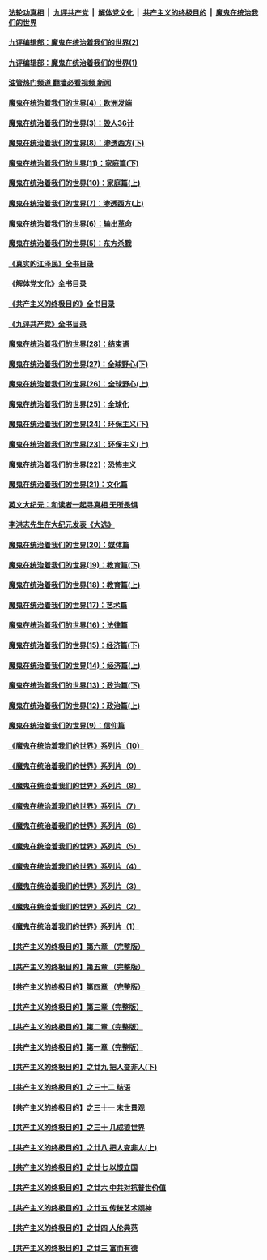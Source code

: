 ####  [法轮功真相](../../../../basic/blob/master/README.md?t=09250401) &nbsp;|&nbsp; [九评共产党](../../../../9ping.md/blob/master/README.md?t=09250401) &nbsp;|&nbsp; [解体党文化](../../../../jtdwh.md/blob/master/README.md?t=09250401)  &nbsp;|&nbsp; [共产主义的终极目的](../../../../gczydzjmd.md/blob/master/README.md?t=09250401) &nbsp;|&nbsp; [魔鬼在统治我们的世界](../../../../mgztzwmdsj.md/blob/master/README.md?t=09250401) 

#### [九评编辑部：魔鬼在统治着我们的世界(2)](../pages/nsc422/n10410036.md?t=09250401) 

#### [九评编辑部：魔鬼在统治着我们的世界(1)](../pages/nsc422/n10406825.md?t=09250401) 

#### [油管热门频道 翻墙必看视频 新闻](http://45.76.130.85:81/youtube.html?09250401)

#### [魔鬼在统治着我们的世界(4)：欧洲发端](../pages/nsc422/n10414890.md?t=09250401) 

#### [魔鬼在统治着我们的世界(3)：毁人36计](../pages/nsc422/n10411583.md?t=09250401) 

#### [魔鬼在统治着我们的世界(8)：渗透西方(下)](../pages/nsc422/n10429603.md?t=09250401) 

#### [魔鬼在统治着我们的世界(11)：家庭篇(下)](../pages/nsc422/n10440961.md?t=09250401) 

#### [魔鬼在统治着我们的世界(10)：家庭篇(上)](../pages/nsc422/n10435448.md?t=09250401) 

#### [魔鬼在统治着我们的世界(7)：渗透西方(上)](../pages/nsc422/n10426013.md?t=09250401) 

#### [魔鬼在统治着我们的世界(6)：输出革命](../pages/nsc422/n10421536.md?t=09250401) 

#### [魔鬼在统治着我们的世界(5)：东方杀戮](../pages/nsc422/n10417707.md?t=09250401) 

#### [《真实的江泽民》全书目录](../pages/nsc422/n13721399.md?t=09250401) 

#### [《解体党文化》全书目录](../pages/nsc422/n13721157.md?t=09250401) 

#### [《共产主义的终极目的》全书目录](../pages/nsc422/n13721048.md?t=09250401) 

#### [《九评共产党》全书目录](../pages/nsc422/n13708085.md?t=09250401) 

#### [魔鬼在统治着我们的世界(28)：结束语](../pages/nsc422/n10936246.md?t=09250401) 

#### [魔鬼在统治着我们的世界(27)：全球野心(下)](../pages/nsc422/n10928319.md?t=09250401) 

#### [魔鬼在统治着我们的世界(26)：全球野心(上)](../pages/nsc422/n10900318.md?t=09250401) 

#### [魔鬼在统治着我们的世界(25)：全球化](../pages/nsc422/n10788205.md?t=09250401) 

#### [魔鬼在统治着我们的世界(24)：环保主义(下)](../pages/nsc422/n10695307.md?t=09250401) 

#### [魔鬼在统治着我们的世界(23)：环保主义(上)](../pages/nsc422/n10688613.md?t=09250401) 

#### [魔鬼在统治着我们的世界(22)：恐怖主义](../pages/nsc422/n10614727.md?t=09250401) 

#### [魔鬼在统治着我们的世界(21)：文化篇](../pages/nsc422/n10597706.md?t=09250401) 

#### [英文大纪元：和读者一起寻真相 无所畏惧](../pages/nsc422/n12542027.md?t=09250401) 

#### [李洪志先生在大纪元发表《大选》](../pages/nsc422/n12534746.md?t=09250401) 

#### [魔鬼在统治着我们的世界(20)：媒体篇](../pages/nsc422/n10586579.md?t=09250401) 

#### [魔鬼在统治着我们的世界(19)：教育篇(下)](../pages/nsc422/n10564808.md?t=09250401) 

#### [魔鬼在统治着我们的世界(18)：教育篇(上)](../pages/nsc422/n10526970.md?t=09250401) 

#### [魔鬼在统治着我们的世界(17)：艺术篇](../pages/nsc422/n10499093.md?t=09250401) 

#### [魔鬼在统治着我们的世界(16)：法律篇](../pages/nsc422/n10485969.md?t=09250401) 

#### [魔鬼在统治着我们的世界(15)：经济篇(下)](../pages/nsc422/n10469975.md?t=09250401) 

#### [魔鬼在统治着我们的世界(14)：经济篇(上)](../pages/nsc422/n10457370.md?t=09250401) 

#### [魔鬼在统治着我们的世界(13)：政治篇(下)](../pages/nsc422/n10448270.md?t=09250401) 

#### [魔鬼在统治着我们的世界(12)：政治篇(上)](../pages/nsc422/n10444576.md?t=09250401) 

#### [魔鬼在统治着我们的世界(9)：信仰篇](../pages/nsc422/n10432159.md?t=09250401) 

#### [《魔鬼在统治着我们的世界》系列片（10）](../pages/nsc422/n12292670.md?t=09250401) 

#### [《魔鬼在统治着我们的世界》系列片（9）](../pages/nsc422/n12290859.md?t=09250401) 

#### [《魔鬼在统治着我们的世界》系列片（8）](../pages/nsc422/n12287445.md?t=09250401) 

#### [《魔鬼在统治着我们的世界》系列片（7）](../pages/nsc422/n12283425.md?t=09250401) 

#### [《魔鬼在统治着我们的世界》系列片（6）](../pages/nsc422/n12282314.md?t=09250401) 

#### [《魔鬼在统治着我们的世界》系列片（5）](../pages/nsc422/n12281419.md?t=09250401) 

#### [《魔鬼在统治着我们的世界》系列片（4）](../pages/nsc422/n12274024.md?t=09250401) 

#### [《魔鬼在统治着我们的世界》系列片（3）](../pages/nsc422/n12271322.md?t=09250401) 

#### [《魔鬼在统治着我们的世界》系列片（2）](../pages/nsc422/n12269049.md?t=09250401) 

#### [《魔鬼在统治着我们的世界》系列片（1）](../pages/nsc422/n12267575.md?t=09250401) 

#### [【共产主义的终极目的】第六章 （完整版）](../pages/nsc422/n11428913.md?t=09250401) 

#### [【共产主义的终极目的】第五章 （完整版）](../pages/nsc422/n11428912.md?t=09250401) 

#### [【共产主义的终极目的】第四章 （完整版）](../pages/nsc422/n11428907.md?t=09250401) 

#### [【共产主义的终极目的】第三章（完整版）](../pages/nsc422/n11428848.md?t=09250401) 

#### [【共产主义的终极目的】第二章（完整版）](../pages/nsc422/n11428831.md?t=09250401) 

#### [【共产主义的终极目的】第一章（完整版）](../pages/nsc422/n11417651.md?t=09250401) 

#### [【共产主义的终极目的】之廿九 把人变非人(下)](../pages/nsc422/n11344140.md?t=09250401) 

#### [【共产主义的终极目的】之三十二 结语](../pages/nsc422/n11360535.md?t=09250401) 

#### [【共产主义的终极目的】之三十一 末世景观](../pages/nsc422/n11351129.md?t=09250401) 

#### [【共产主义的终极目的】之三十 几成狼世界](../pages/nsc422/n11348280.md?t=09250401) 

#### [【共产主义的终极目的】之廿八 把人变非人(上)](../pages/nsc422/n11340492.md?t=09250401) 

#### [【共产主义的终极目的】之廿七 以恨立国](../pages/nsc422/n11336944.md?t=09250401) 

#### [【共产主义的终极目的】之廿六 中共对抗普世价值](../pages/nsc422/n11324785.md?t=09250401) 

#### [【共产主义的终极目的】之廿五 传统艺术颂神](../pages/nsc422/n11296396.md?t=09250401) 

#### [【共产主义的终极目的】之廿四 人伦典范](../pages/nsc422/n11296397.md?t=09250401) 

#### [【共产主义的终极目的】之廿三 富而有德](../pages/nsc422/n11283598.md?t=09250401) 

<img src='http://gfw-breaker.win/goodnews/indexes/nsc422.md' width='0px' height='0px'/>

